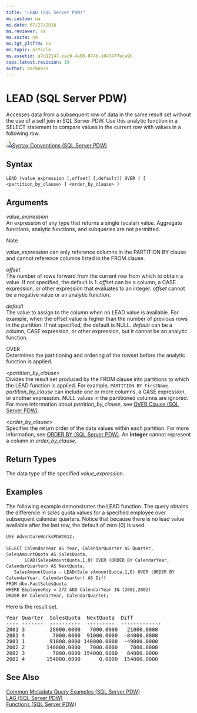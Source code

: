 ```yaml
---
title: "LEAD (SQL Server PDW)"
ms.custom: na
ms.date: 07/27/2016
ms.reviewer: na
ms.suite: na
ms.tgt_pltfrm: na
ms.topic: article
ms.assetid: e7d12147-bac9-4a88-874b-1043477eca9b
caps.latest.revision: 19
author: BarbKess
---
```

# LEAD (SQL Server PDW)
Accesses data from a subsequent row of data in the same result set without the use of a self join in SQL Server PDW. Use this analytic function in a SELECT statement to compare values in the current row with values in a following row.  
  
![Topic link icon](../sqlpdw/media/Topic_Link.gif "Topic_Link")[Syntax Conventions &#40;SQL Server PDW&#41;](../sqlpdw/syntax-conventions-sql-server-pdw.md)  
  
## Syntax  
  
```  
LEAD (value_expression [,offset] [,default]) OVER ( [ <partition_by_clause> ] <order_by_clause> )  
```  
  
## Arguments  
*value_expression*  
An expression of any type that returns a single (scalar) value. Aggregate functions, analytic functions, and subqueries are not permitted.  
  
> [!NOTE]  
> *value_expression* can only reference columns in the PARTITION BY clause and cannot reference columns listed in the FROM clause.  
  
*offset*  
The number of rows forward from the current row from which to obtain a value. If not specified, the default is 1. *offset* can be a column, a CASE expression, or other expression that evaluates to an integer. *offset* cannot be a negative value or an analytic function.  
  
*default*  
The value to assign to the column when no LEAD value is available. For example, when the offset value is higher than the number of previous rows in the partition. If not specified, the default is NULL. *default* can be a column, CASE expression, or other expression, but it cannot be an analytic function.  
  
OVER  
Determines the partitioning and ordering of the rowset before the analytic function is applied.  
  
<*partition_by_clause*>  
Divides the result set produced by the FROM clause into partitions to which the LEAD function is applied. For example, `PARTITION BY FirstName`. *partition_by_clause* can include one or more columns, a CASE expression, or another expression. NULL values in the partitioned columns are ignored. For more information about *partition_by_clause*, see [OVER Clause &#40;SQL Server PDW&#41;](../sqlpdw/over-clause-sql-server-pdw.md).  
  
<*order_by_clause*>  
Specifies the return order of the data values within each partition. For more information, see [ORDER BY &#40;SQL Server PDW&#41;](../sqlpdw/order-by-sql-server-pdw.md). An **integer** cannot represent a column in *order_by_clause*.  
  
## Return Types  
The data type of the specified *value_expression*.  
  
## Examples  
The following example demonstrates the LEAD function. The query obtains the difference in sales quota values for a specified employee over subsequent calendar quarters. Notice that because there is no lead value available after the last row, the default of zero (0) is used.  
  
```  
USE AdventureWorksPDW2012;  
  
SELECT CalendarYear AS Year, CalendarQuarter AS Quarter, SalesAmountQuota AS SalesQuota,  
       LEAD(SalesAmountQuota,1,0) OVER (ORDER BY CalendarYear, CalendarQuarter) AS NextQuota,  
   SalesAmountQuota - LEAD(Sale sAmountQuota,1,0) OVER (ORDER BY CalendarYear, CalendarQuarter) AS Diff  
FROM dbo.FactSalesQuota  
WHERE EmployeeKey = 272 AND CalendarYear IN (2001,2002)  
ORDER BY CalendarYear, CalendarQuarter;  
```  
  
Here is the result set.  
  
<pre>Year Quarter  SalesQuota  NextQuota  Diff  
---- -------  ----------  ---------  -------------  
2001 3        28000.0000   7000.0000   21000.0000  
2001 4         7000.0000  91000.0000  -84000.0000  
2001 1        91000.0000 140000.0000  -49000.0000  
2002 2       140000.0000   7000.0000    7000.0000  
2002 3         7000.0000 154000.0000   84000.0000  
2002 4       154000.0000      0.0000  154000.0000</pre>  
  
## See Also  
[Common Metadata Query Examples &#40;SQL Server PDW&#41;](../sqlpdw/common-metadata-query-examples-sql-server-pdw.md)  
[LAG &#40;SQL Server PDW&#41;](../sqlpdw/lag-sql-server-pdw.md)  
[Functions &#40;SQL Server PDW&#41;](../sqlpdw/functions-sql-server-pdw.md)  
  
